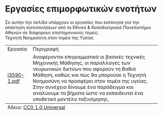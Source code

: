 <h1>Εργασίες επιμορφωτικών ενοτήτων</h1>
<summary>
  Σε αυτήν την σελίδα υπάρχουν οι εργασίες που εκπόνησα για την απόκτηση πιστοποιήσεων από το Εθνικό & Καποδιατριακό Πανεπιστήμιο Αθηνών σε διάφορους επιστημονικούς τομείς.
</summary>
<table>
  <thead>Τεχνητή Νοημοσύνη στον τομέα της Υγείας</thead>
  <tbody>
  <tr><td>Εργασία</td><td>Περιγραφή</td></tr>
  <tr><td><a href="2024/AI_in_Healthcare/l3590-1.pdf">l3590-1.pdf</a></td><td>Αναφέρονται επιγραμματικά οι βασικές τεχνικές Μηχανικής Μάθησης, οι παραλλαγές των νευρωνικών δικτύων που αφορούν τη Βαθιά Μάθηση, καθώς και πώς θα μπορούσε η Τεχνητή Νοημοσύνη να προσφέρει στον τομέα της υγείας. Στην συνέχεια δίνουμε ένα παράδειγμα και αναλύουμε τα βήματα ώστε να εκπαιδευτεί ένα υποθετικό μοντέλο ταξινόμησης.</td></tr>
    </tbody>
  <tfoot><tr><td colspan="2">Άδεια: <a href="LICENSE" type="text/plain">CC0 1.0 Universal</a></td></tr></tfoot>
</table>

